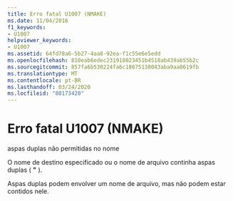 ```yaml
---
title: Erro fatal U1007 (NMAKE)
ms.date: 11/04/2016
f1_keywords:
- U1007
helpviewer_keywords:
- U1007
ms.assetid: 64fd78a6-5b27-4aa8-92ea-f1c55e6e5edd
ms.openlocfilehash: 810eab6edec231918023451b4518ab439ab55b2c
ms.sourcegitcommit: 857fa6b530224fa6c18675138043aba9aa0619fb
ms.translationtype: MT
ms.contentlocale: pt-BR
ms.lasthandoff: 03/24/2020
ms.locfileid: "80173420"
---
```

# <a name="nmake-fatal-error-u1007"></a>Erro fatal U1007 (NMAKE)

aspas duplas não permitidas no nome

O nome de destino especificado ou o nome de arquivo continha aspas duplas ( **"** ).

Aspas duplas podem envolver um nome de arquivo, mas não podem estar contidos nele.
